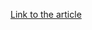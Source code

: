 [Link to the article](https://thehackernews.com/2025/02/xe-hacker-group-exploits-veracore-zero.html)
